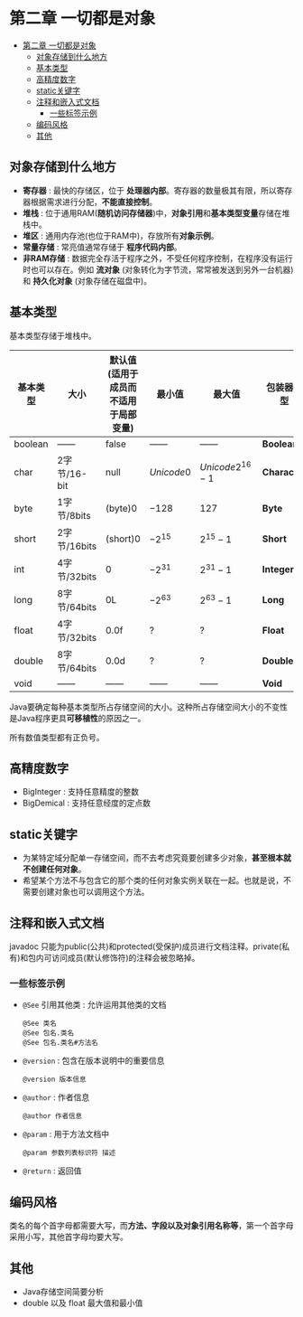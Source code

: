 # 第二章 一切都是对象

- [第二章 一切都是对象](#)
    - [对象存储到什么地方](#)
    - [基本类型](#)
    - [高精度数字](#)
    - [static关键字](#static)
    - [注释和嵌入式文档](#)
        - [一些标签示例](#)
    - [编码风格](#)
    - [其他](#)

## 对象存储到什么地方
- **寄存器** : 最快的存储区，位于 **处理器内部**。寄存器的数量极其有限，所以寄存器根据需求进行分配，**不能直接控制**。
- **堆栈** : 位于通用RAM(**随机访问存储器**)中，**对象引用**和**基本类型变量**存储在堆栈中。
- **堆区** : 通用内存池(也位于RAM中)，存放所有**对象示例**。
- **常量存储** : 常亮值通常存储于 **程序代码内部**。
- **非RAM存储** : 数据完全存活于程序之外，不受任何程序控制，在程序没有运行时也可以存在。例如 **流对象** (对象转化为字节流，常常被发送到另外一台机器) 和 **持久化对象** (对象存储在磁盘中)。

## 基本类型
基本类型存储于堆栈中。

| 基本类型 | 大小         | 默认值(适用于成员而不适用于局部变量) | 最小值      | 最大值               | 包装器类型    |
| -------- | ------------ | ------------------------------------ | ----------- | -------------------- | ------------- |
| boolean  | ——         | false                                | ——        | ——                 | **Boolean**   |
| char     | 2字节/16-bit | null                                 | $Unicode 0$ | $Unicode 2^{16} - 1$ | **Character** |
| byte     | 1字节/8bits  | (byte)0                              | $-128$     | $127$                | **Byte**      |
| short    | 2字节/16bits | (short)0                             | $-2^{15}$   | $2^{15}-1$           | **Short**     |
| int      | 4字节/32bits | 0                                    | $-2^{31}$   | $2^{31}-1$           | **Integer**   |
| long     | 8字节/64bits | 0L                                   | $-2^{63}$   | $2^{63}-1$           | **Long**      |
| float    | 4字节/32bits | 0.0f                                 | ?           | ?                    | **Float**     |
| double   | 8字节/64bits | 0.0d                                 | ?           | ?                    | **Double**    |
| void     | ——         | ——                                 | ——        | ——                 | **Void**      |

Java要确定每种基本类型所占存储空间的大小。这种所占存储空间大小的不变性是Java程序更具**可移植性**的原因之一。

所有数值类型都有正负号。

## 高精度数字
- BigInteger : 支持任意精度的整数
- BigDemical : 支持任意经度的定点数

## static关键字
- 为某特定域分配单一存储空间，而不去考虑究竟要创建多少对象，**甚至根本就不创建任何对象**。
- 希望某个方法不与包含它的那个类的任何对象实例关联在一起。也就是说，不需要创建对象也可以调用这个方法。

## 注释和嵌入式文档
javadoc 只能为public(公共)和protected(受保护)成员进行文档注释。private(私有)和包内可访问成员(默认修饰符)的注释会被忽略掉。
### 一些标签示例
- `@See` 引用其他类 : 允许运用其他类的文档
    ```
    @See 类名
    @See 包名.类名
    @See 包名.类名#方法名
    ```
- `@version` : 包含在版本说明中的重要信息
    ```
    @version 版本信息 
    ```
- `@author` : 作者信息
    ```
    @author 作者信息
    ```
- `@param` : 用于方法文档中
    ```
    @param 参数列表标识符 描述
    ```
- `@return` : 返回值

## 编码风格
类名的每个首字母都需要大写，而**方法、字段以及对象引用名称等**，第一个首字母采用小写，其他首字母均要大写。

## 其他
- Java存储空间简要分析
- double 以及 float 最大值和最小值